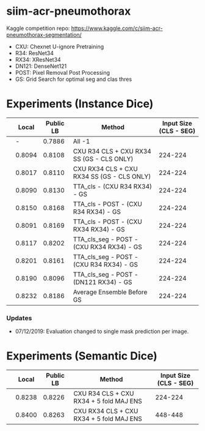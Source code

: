 # siim-acr-pneumothorax
Kaggle competition repo: https://www.kaggle.com/c/siim-acr-pneumothorax-segmentation/

- CXU: Chexnet U-ignore Pretraining
- R34: ResNet34
- RX34: XResNet34
- DN121: DenseNet121
- POST: Pixel Removal Post Processing
- GS: Grid Search for optimal seg and clas thres

# Experiments (Instance Dice)

|   | Local       | Public LB | Method   | Input Size (CLS - SEG) | 
|---|-------------|------------|-----------| -----------|
|   | - |   0.7886    | All -1 |
|   |   0.8094          |    0.8108        |  CXU R34 CLS + CXU RX34 SS (GS - CLS ONLY) | 224-224   |
|   |    0.8017         |   0.8110         | CXU RX34 CLS + CXU RX34 SS (GS - CLS ONLY) | 224-224        |
|   |    0.8090         |   0.8130         | TTA_cls - (CXU R34 RX34) - GS | 224-224 |
|   |    0.8150         |   0.8168         | TTA_cls - POST - (CXU R34 RX34) - GS | 224-224 |
|   |    0.8091         |   0.8169         | TTA_cls - POST - (CXU RX34 RX34) - GS | 224-224 |
|   |    0.8117         |   0.8202         | TTA_cls_seg - POST - (CXU RX34 RX34) - GS | 224-224 |
|   |    0.8201         |   0.8161         | TTA_cls_seg - POST - (CXU R34 RX34) - GS | 224-224 |
|   |    0.8190         |   0.8096         | TTA_cls_seg - POST - (DN121 RX34) - GS | 224-224 |
|   |    0.8232         |   0.8186         | Average Ensemble Before GS| 224-224 |


### Updates

- 07/12/2019: Evaluation changed to single mask prediction per image.

# Experiments (Semantic Dice)

|   | Local       | Public LB | Method   | Input Size (CLS - SEG) | 
|---|-------------|------------|-----------| -----------|
|   |   0.8238          |    0.8226        |  CXU R34 CLS + CXU RX34 + 5 fold MAJ ENS | 224-224   |
|   |   0.8400          |    0.8263        |  CXU RX34 CLS + CXU RX34 + 5 fold MAJ ENS | 448-448   |

